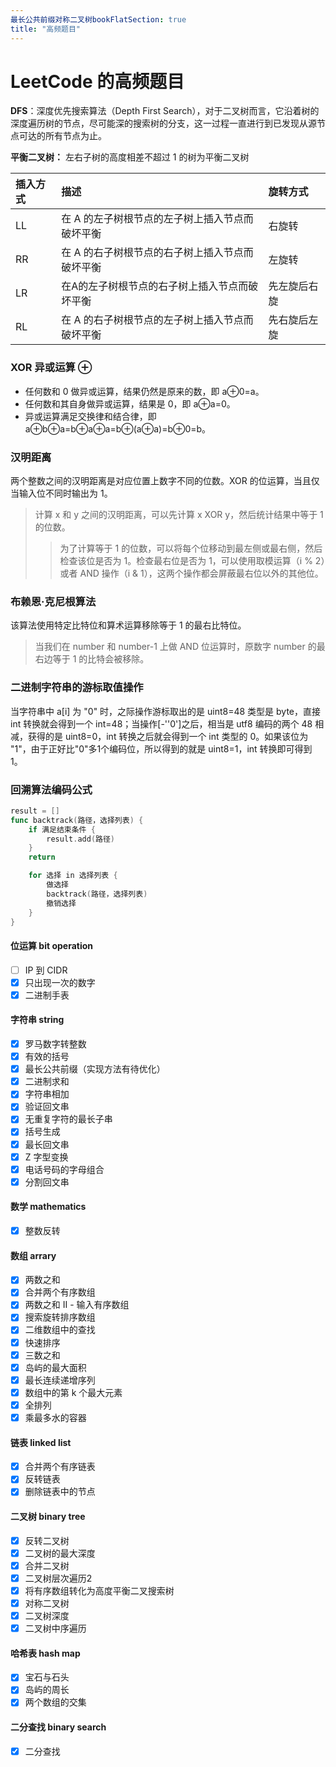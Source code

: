 ```yaml
---
最长公共前缀对称二叉树bookFlatSection: true
title: "高频题目"
---
```

# LeetCode 的高频题目

**DFS**：深度优先搜索算法（Depth First Search），对于二叉树而言，它沿着树的深度遍历树的节点，尽可能深的搜索树的分支，这一过程一直进行到已发现从源节点可达的所有节点为止。

**平衡二叉树：** 左右子树的高度相差不超过 1 的树为平衡二叉树

| 插入方式 | 描述 | 旋转方式 |
|:--------|:------------------------------------------------------- | :------------ |
| LL | 在 A 的左子树根节点的左子树上插入节点而破坏平衡 | 右旋转 |
| RR | 在 A 的右子树根节点的右子树上插入节点而破坏平衡 | 左旋转 |
| LR | 在A的左子树根节点的右子树上插入节点而破坏平衡 | 先左旋后右旋 |
| RL | 在 A 的右子树根节点的左子树上插入节点而破坏平衡 | 先右旋后左旋 |

### XOR 异或运算 ⊕
- 任何数和 0 做异或运算，结果仍然是原来的数，即 a⊕0=a。
- 任何数和其自身做异或运算，结果是 0，即 a⊕a=0。
- 异或运算满足交换律和结合律，即 a⊕b⊕a=b⊕a⊕a=b⊕(a⊕a)=b⊕0=b。

### 汉明距离
两个整数之间的汉明距离是对应位置上数字不同的位数。XOR 的位运算，当且仅当输入位不同时输出为 1。
> 计算 x 和 y 之间的汉明距离，可以先计算 x XOR y，然后统计结果中等于 1 的位数。
>
> > 为了计算等于 1 的位数，可以将每个位移动到最左侧或最右侧，然后检查该位是否为 1。检查最右位是否为 1，可以使用取模运算（i % 2）或者 AND 操作（i & 1），这两个操作都会屏蔽最右位以外的其他位。

### 布赖恩·克尼根算法
该算法使用特定比特位和算术运算移除等于 1 的最右比特位。
> 当我们在 number 和 number-1 上做 AND 位运算时，原数字 number 的最右边等于 1 的比特会被移除。

### 二进制字符串的游标取值操作
当字符串中 a[i] 为 "0" 时，之际操作游标取出的是 uint8=48 类型是 byte，直接 int 转换就会得到一个 int=48；当操作[-''0']之后，相当是 utf8 编码的两个 48 相减，获得的是 uint8=0，int 转换之后就会得到一个 int 类型的 0。如果该位为 "1"，由于正好比"0"多1个编码位，所以得到的就是 uint8=1，int 转换即可得到 1。

### 回溯算法编码公式

```go
result = []
func backtrack(路径，选择列表) {
	if 满足结束条件 {
		result.add(路径)
	}
	return

	for 选择 in 选择列表 {
		做选择
		backtrack(路径，选择列表)
		撤销选择
	}
}
```


#### 位运算 bit operation
- [ ] IP 到 CIDR
- [x] 只出现一次的数字
- [x] 二进制手表

#### 字符串 string
- [x] 罗马数字转整数
- [x] 有效的括号
- [x] 最长公共前缀（实现方法有待优化）
- [x] 二进制求和
- [x] 字符串相加 
- [x] 验证回文串
- [x] 无重复字符的最长子串
- [x] 括号生成
- [x] 最长回文串
- [x] Z 字型变换
- [x] 电话号码的字母组合
- [x] 分割回文串

#### 数学 mathematics
- [x] 整数反转

#### 数组 arrary
- [x] 两数之和
- [x] 合并两个有序数组
- [x] 两数之和 II - 输入有序数组
- [x] 搜索旋转排序数组
- [x] 二维数组中的查找
- [x] 快速排序
- [x] 三数之和
- [x] 岛屿的最大面积
- [x] 最长连续递增序列
- [x] 数组中的第 k 个最大元素
- [x] 全排列
- [x] 乘最多水的容器

#### 链表 linked list
- [x] 合并两个有序链表
- [x] 反转链表
- [x] 删除链表中的节点

#### 二叉树 binary tree
- [x] 反转二叉树
- [x] 二叉树的最大深度
- [x] 合并二叉树
- [x] 二叉树层次遍历2
- [x] 将有序数组转化为高度平衡二叉搜索树
- [x] 对称二叉树
- [x] 二叉树深度
- [x] 二叉树中序遍历

#### 哈希表 hash map
- [x] 宝石与石头
- [x] 岛屿的周长
- [x] 两个数组的交集

#### 二分查找 binary search
- [x] 二分查找